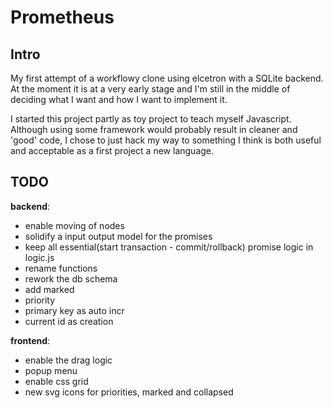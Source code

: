 # Prometheus
## Intro
My first attempt of a workflowy clone using elcetron with a SQLite backend. At the moment it is at a very early stage and I'm still in the middle of deciding what I want and how I want to implement it. 

I started this project partly as toy project to teach myself Javascript. Although using some framework would probably result in cleaner and 'good' code, I chose to just hack my way to something I think is both useful and acceptable as a first project a new language.

## TODO
__backend__:
 - enable moving of nodes
 - solidify a input output model for the promises
 - keep all essential(start transaction - commit/rollback) promise logic in logic.js
 - rename functions
 - rework the db schema 
  - add marked
  - priority
  - primary key as auto incr
  - current id as creation

__frontend__:
 - enable the drag logic
 - popup menu
 - enable css grid
 - new svg icons for priorities, marked and collapsed
 